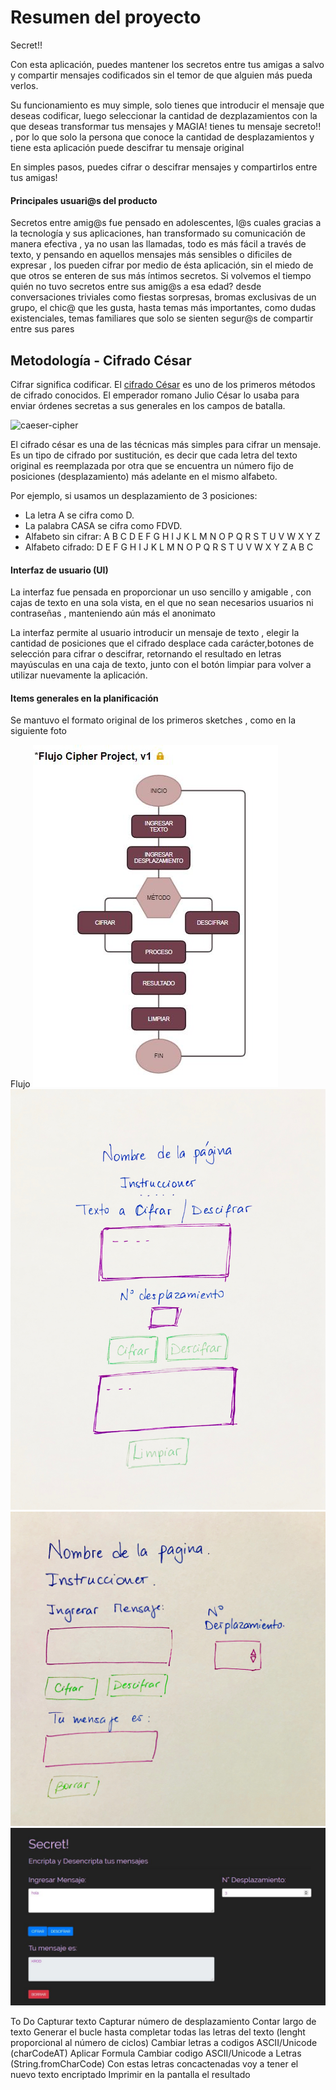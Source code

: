 

# Resumen del proyecto

Secret!!

Con esta aplicación, puedes mantener los secretos entre tus amigas a salvo  y compartir mensajes codificados sin el temor de que alguien más pueda verlos. 

Su funcionamiento es muy simple, solo tienes que introducir el mensaje que deseas codificar, luego seleccionar la cantidad de dezplazamientos con la que deseas transformar tus mensajes y  MAGIA! tienes tu mensaje secreto!! , por lo que solo la persona que conoce la  cantidad de desplazamientos y tiene esta aplicación puede descifrar tu mensaje original

En simples pasos, puedes cifrar o descifrar mensajes y compartirlos entre tus amigas!

#### Principales usuari@s del producto

Secretos entre amig@s fue pensado en adolescentes,  l@s cuales gracias a la tecnología y sus aplicaciones, han transformado su comunicación de manera efectiva , ya no usan las llamadas, todo es más fácil a través de texto, y pensando en aquellos mensajes más sensibles o dificiles de expresar , los pueden cifrar por medio de ésta aplicación, sin el miedo de que otros se enteren de sus más íntimos secretos.
Si volvemos el tiempo quién no tuvo secretos entre sus amig@s a esa edad? desde conversaciones triviales como fiestas sorpresas, bromas exclusivas de un grupo,  el chic@ que les gusta, hasta temas más importantes, como dudas existenciales, temas familiares que solo se sienten segur@s de compartir entre sus pares 

## Metodología - Cifrado César

Cifrar significa codificar. El [cifrado César](https://en.wikipedia.org/wiki/Caesar_cipher) es uno de los primeros métodos de cifrado conocidos. El emperador romano Julio César lo usaba para enviar órdenes secretas a sus generales en los campos de batalla.

![caeser-cipher](https://upload.wikimedia.org/wikipedia/commons/thumb/2/2b/Caesar3.svg/2000px-Caesar3.svg.png)

El cifrado césar es una de las técnicas más simples para cifrar un mensaje. Es un tipo de cifrado por sustitución, es decir que cada letra del texto original es reemplazada por otra que se encuentra un número fijo de posiciones (desplazamiento) más adelante en el mismo alfabeto.

Por ejemplo, si usamos un desplazamiento de 3 posiciones:

- La letra A se cifra como D.
- La palabra CASA se cifra como FDVD.
- Alfabeto sin cifrar: A B C D E F G H I J K L M N O P Q R S T U V W X Y Z
- Alfabeto cifrado: D E F G H I J K L M N O P Q R S T U V W X Y Z A B C


#### Interfaz de usuario (UI)

La interfaz fue pensada en proporcionar un uso sencillo y amigable , con cajas de texto en una sola vista, en el que no sean necesarios usuarios ni contraseñas , manteniendo aún más el anonimato

La interfaz permite al usuario introducir un mensaje de texto , elegir la cantidad de posiciones que el cifrado desplace cada carácter,botones de selección para cifrar o descifrar, retornando el resultado en letras mayúsculas en una caja de texto, junto con el botón limpiar para volver a utilizar nuevamente la aplicación.


#### Items generales en la planificación
Se mantuvo el formato original de los primeros sketches , como en la siguiente foto

Flujo 
![FlujoCipher](imagenes/FlujoCipher.jpg)
![Prototipo1](imagenes/Prototipo1.jpg)
![Prototipo2](imagenes/Prototipo2.jpg)
![Interfaz](imagenes/interfaz.jpg)


To Do
Capturar texto
Capturar número de desplazamiento
Contar largo de texto
Generar el bucle hasta completar todas las letras del texto (lenght proporcional al número de ciclos)
  Cambiar letras a codigos ASCII/Unicode (charCodeAT)
  Aplicar Formula
  Cambiar codigo ASCII/Unicode a Letras (String.fromCharCode)
  Con estas letras concactenadas voy a tener el nuevo texto encriptado
Imprimir en la pantalla el resultado







